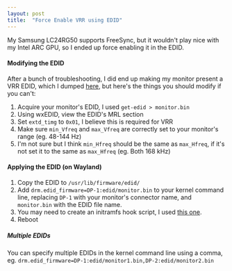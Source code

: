 ```yaml
---
layout: post
title:  "Force Enable VRR using EDID"
---
```


My Samsung LC24RG50 supports FreeSync, but it wouldn't play nice with my Intel ARC GPU, so I ended up force enabling it in the EDID.<!--more-->

#### Modifying the EDID

After a bunch of troubleshooting, I did end up making my monitor present a VRR EDID, which I dumped [here](/downloads/Samsung_LC24RG50_VRR.bin), but here's the things you should modify if you can't:

1. Acquire your monitor's EDID, I used `get-edid > monitor.bin`
2. Using wxEDID, view the EDID's MRL section
3. Set `extd_timg` to `0x01`, I believe this is required for VRR
4. Make sure `min_Vfreq` and `max_Vfreq` are correctly set to your monitor's range (eg. 48-144 Hz)
5. I'm not sure but I think `min_Hfreq` should be the same as `max_Hfreq`, if it's not set it to the same as `max_Hfreq` (eg. Both 168 kHz)

#### Applying the EDID (on Wayland)

1. Copy the EDID to `/usr/lib/firmware/edid/`
2. Add `drm.edid_firmware=DP-1:edid/monitor.bin` to your kernel command line, replacing `DP-1` with your monitor's connector name, and `monitor.bin` with the EDID file name.
3. You may need to create an initramfs hook script, I used [this one](https://bugs.launchpad.net/ubuntu/+source/initramfs-tools/+bug/1814938/comments/5).
4. Reboot

##### Multiple EDIDs

You can specify multiple EDIDs in the kernel command line using a comma, eg. `drm.edid_firmware=DP-1:edid/monitor1.bin,DP-2:edid/monitor2.bin`
